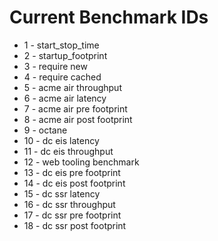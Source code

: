 # Current Benchmark IDs

* 1 - start_stop_time
* 2 - startup_footprint
* 3 - require new
* 4 - require cached
* 5 - acme air throughput
* 6 - acme air latency
* 7 - acme air pre footprint
* 8 - acme air post footprint
* 9 - octane
* 10 - dc eis latency
* 11 - dc eis throughput
* 12 - web tooling benchmark
* 13 - dc eis pre footprint
* 14 - dc eis post footprint
* 15 - dc ssr latency
* 16 - dc ssr throughput
* 17 - dc ssr pre footprint
* 18 - dc ssr post footprint
